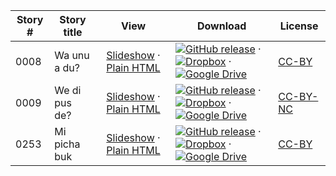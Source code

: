 Story #  | Story title | View | Download | License
-------- | -----------  |:-------:| ---------------- | -------
0008 | Wa unu a du? | <a href="https://global-asp.github.io/stories/jam/0008_wa-unu-a-du_slides.html" target="_blank">Slideshow</a> · [Plain HTML](https://global-asp.github.io/stories/jam/0008_wa-unu-a-du.html) | [![GitHub release](https://cloud.githubusercontent.com/assets/9295750/9483128/0e089e5e-4b51-11e5-98ca-6da5cef156a7.png "GitHub release")]() · [![Dropbox](https://cloud.githubusercontent.com/assets/9295750/10150606/3f5ae2dc-65f5-11e5-8f63-841c51cc1cde.png "Dropbox")](https://www.dropbox.com/s/uh311ss7crxlhpd/jam.zip) · [![Google Drive](https://cloud.githubusercontent.com/assets/9295750/9473522/1d6fdde4-4b10-11e5-98f5-aa6c6b04a08e.png "Google Drive")](https://drive.google.com/open?id=0B59ZADK9EsbsVUxtWmFnUFpJQXc) | [CC-BY](https://creativecommons.org/licenses/by/3.0/)
0009 | We di pus de? | <a href="https://global-asp.github.io/stories/jam/0009_we-di-pus-de_slides.html" target="_blank">Slideshow</a> · [Plain HTML](https://global-asp.github.io/stories/jam/0009_we-di-pus-de.html) | [![GitHub release](https://cloud.githubusercontent.com/assets/9295750/9483128/0e089e5e-4b51-11e5-98ca-6da5cef156a7.png "GitHub release")]() · [![Dropbox](https://cloud.githubusercontent.com/assets/9295750/10150606/3f5ae2dc-65f5-11e5-8f63-841c51cc1cde.png "Dropbox")](https://www.dropbox.com/s/uh311ss7crxlhpd/jam.zip) · [![Google Drive](https://cloud.githubusercontent.com/assets/9295750/9473522/1d6fdde4-4b10-11e5-98f5-aa6c6b04a08e.png "Google Drive")](https://drive.google.com/open?id=0B59ZADK9EsbsVUxtWmFnUFpJQXc) | [CC-BY-NC](http://creativecommons.org/licenses/by-nc/3.0/)
0253 | Mi picha buk | <a href="https://global-asp.github.io/stories/jam/0253_mi-picha-buk_slides.html" target="_blank">Slideshow</a> · [Plain HTML](https://global-asp.github.io/stories/jam/0253_mi-picha-buk.html) | [![GitHub release](https://cloud.githubusercontent.com/assets/9295750/9483128/0e089e5e-4b51-11e5-98ca-6da5cef156a7.png "GitHub release")]() · [![Dropbox](https://cloud.githubusercontent.com/assets/9295750/10150606/3f5ae2dc-65f5-11e5-8f63-841c51cc1cde.png "Dropbox")](https://www.dropbox.com/s/uh311ss7crxlhpd/jam.zip) · [![Google Drive](https://cloud.githubusercontent.com/assets/9295750/9473522/1d6fdde4-4b10-11e5-98f5-aa6c6b04a08e.png "Google Drive")](https://drive.google.com/open?id=0B59ZADK9EsbsVUxtWmFnUFpJQXc) | [CC-BY](https://creativecommons.org/licenses/by/3.0/)
